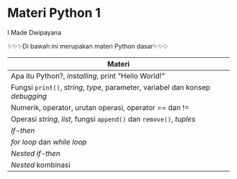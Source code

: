 # Materi Python 1
I Made Dwipayana

✨✨✨Di bawah ini merupakan materi Python dasar✨✨✨

| Materi                                                       |
| ------------------------------------------------------------ |
| Apa itu Python?, *installing*, print "Hello World!"          |
| Fungsi <code>print()</code>, *string*, *type*, parameter, variabel dan konsep *debugging* |
| Numerik, operator,  urutan operasi, operator == dan !=       |
| Operasi *string*, *list*, fungsi <code>append()</code> dan <code>remove()</code>, *tuples* |
| *If-then*                                                    |
| *for loop* dan *while loop*                                  |
| *Nested if-then*                                             |
| *Nested* kombinasi                                           |

